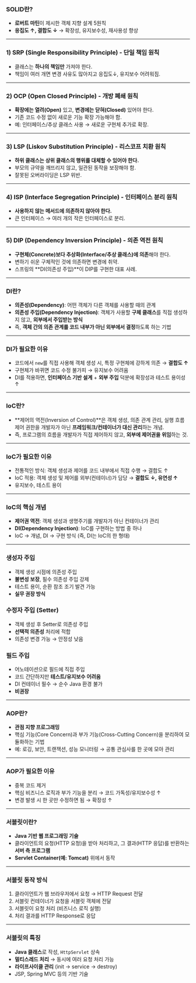 ### SOLID란?

- **로버트 마틴**이 제시한 객체 지향 설계 5원칙
- **응집도 ↑, 결합도 ↓** → 확장성, 유지보수성, 재사용성 향상

---

### 1) SRP (Single Responsibility Principle) - 단일 책임 원칙

- 클래스는 **하나의 책임만** 가져야 한다.
- 책임이 여러 개면 변경 사유도 많아지고 응집도↓, 유지보수 어려워짐.

---

### 2) OCP (Open Closed Principle) - 개방 폐쇄 원칙

- **확장에는 열려(Open)** 있고, **변경에는 닫혀(Closed)** 있어야 한다.
- 기존 코드 수정 없이 새로운 기능 확장 가능해야 함.
- 예: 인터페이스/추상 클래스 사용 → 새로운 구현체 추가로 확장.

---

### 3) LSP (Liskov Substitution Principle) - 리스코프 치환 원칙

- **하위 클래스는 상위 클래스의 행위를 대체할 수 있어야 한다.**
- 부모의 규약을 깨뜨리지 않고, 일관된 동작을 보장해야 함.
- 잘못된 오버라이딩은 LSP 위반.

---

### 4) ISP (Interface Segregation Principle) - 인터페이스 분리 원칙

- **사용하지 않는 메서드에 의존하지 않아야 한다.**
- 큰 인터페이스 → 여러 개의 작은 인터페이스로 분리.

---

### 5) DIP (Dependency Inversion Principle) - 의존 역전 원칙

- **구현체(Concrete)보다 추상화(Interface/추상 클래스)에 의존**해야 한다.
- 변하기 쉬운 구체적인 것에 의존하면 변경에 취약.
- 스프링의 **DI(의존성 주입)**이 DIP를 구현한 대표 사례.

---
### DI란?

- **의존성(Dependency)**: 어떤 객체가 다른 객체를 사용할 때의 관계
- **의존성 주입(Dependency Injection)**: 객체가 사용할 **구체 클래스**를 직접 생성하지 않고, **외부에서 주입받는 방식**
- 즉, **객체 간의 의존 관계를 코드 내부가 아닌 외부에서 결정**하도록 하는 기법

---

### DI가 필요한 이유

- 코드에서 `new`를 직접 사용해 객체 생성 시, 특정 구현체에 강하게 의존 → **결합도 ↑**
- 구현체가 바뀌면 코드 수정 불가피 → 유지보수 어려움
- DI를 적용하면, **인터페이스 기반 설계** + **외부 주입** 덕분에 확장성과 테스트 용이성 ↑

---
### IoC란?

- **제어의 역전(Inversion of Control)**은 객체 생성, 의존 관계 관리, 실행 흐름 제어 권한을 개발자가 아닌 **프레임워크/컨테이너가 대신 관리**하는 개념.
- 즉, 프로그램의 흐름을 개발자가 직접 제어하지 않고, **외부에 제어권을 위임**하는 것.

---

### IoC가 필요한 이유

- 전통적인 방식: 객체 생성과 제어를 코드 내부에서 직접 수행 → 결합도 ↑
- IoC 적용: 객체 생성 및 제어를 외부(컨테이너)가 담당 → **결합도 ↓, 유연성 ↑**
- 유지보수, 테스트 용이

---

### IoC의 핵심 개념

- **제어권 역전**: 객체 생성과 생명주기를 개발자가 아닌 컨테이너가 관리
- **DI(Dependency Injection)**: IoC를 구현하는 방법 중 하나
- IoC → 개념, DI → 구현 방식 (즉, DI는 IoC의 한 형태)
---
### 생성자 주입

- 객체 생성 시점에 의존성 주입
- **불변성 보장**, 필수 의존성 주입 강제
- 테스트 용이, 순환 참조 조기 발견 가능
- **실무 권장 방식**

### 수정자 주입 (Setter)

- 객체 생성 후 Setter로 의존성 주입
- **선택적 의존성** 처리에 적합
- 의존성 변경 가능 → 안정성 낮음

### 필드 주입

- 어노테이션으로 필드에 직접 주입
- 코드 간단하지만 **테스트/유지보수 어려움**
- DI 컨테이너 필수 → 순수 Java 환경 불가
- **비권장**
---
### AOP란?

- **관점 지향 프로그래밍**
- 핵심 기능(Core Concern)과 부가 기능(Cross-Cutting Concern)을 분리하여 모듈화하는 기법
- 예: 로깅, 보안, 트랜잭션, 성능 모니터링 → 공통 관심사를 한 곳에 모아 관리

---

### AOP가 필요한 이유

- 중복 코드 제거
- 핵심 비즈니스 로직과 부가 기능을 분리 → 코드 가독성/유지보수성 ↑
- 변경 발생 시 한 곳만 수정하면 됨 → 확장성 ↑
---
### 서블릿이란?

- **Java 기반 웹 프로그래밍 기술**
- 클라이언트의 요청(HTTP 요청)을 받아 처리하고, 그 결과(HTTP 응답)를 반환하는 **서버 측 프로그램**
- **Servlet Container(예: Tomcat)** 위에서 동작

---

### 서블릿 동작 방식

1. 클라이언트가 웹 브라우저에서 요청 → HTTP Request 전달
2. 서블릿 컨테이너가 요청을 서블릿 객체에 전달
3. 서블릿이 요청 처리 (비즈니스 로직 실행)
4. 처리 결과를 HTTP Response로 응답

---

### 서블릿의 특징

- **Java 클래스**로 작성, `HttpServlet` 상속
- **멀티스레드 처리** → 동시에 여러 요청 처리 가능
- **라이프사이클 관리** (init → service → destroy)
- JSP, Spring MVC 등의 기반 기술